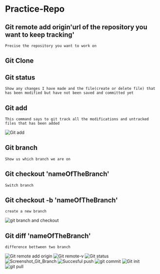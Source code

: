 # Practice-Repo


## Git remote add origin'url of the repository you want to keep tracking'
    Precise the repository you want to work on
    
## Git Clone
## Git status 
    Show any changes I have made and the file(create or delete file) that has been modified but have not been saved and committed yet
## Git add 
    This command says to git track all the modifications and untracked files that has been added 
![Git add](https://user-images.githubusercontent.com/55164007/132257489-a2e7ebbd-dfbc-4c47-af83-b667034ca381.PNG)
    
## Git branch
    Show us which branch we are on 
## Git checkout 'nameOfTheBranch'
    Switch branch
## Git checkout -b 'nameOfTheBranch'
    create a new branch
![git branch and checkout](https://user-images.githubusercontent.com/55164007/132257736-c8559a37-7840-41e4-8f12-79eb00c35699.PNG)

## Git diff 'nameOfTheBranch'
    difference bettween two branch

![Git remote add origin](https://user-images.githubusercontent.com/55164007/132257989-a56620d3-05b8-4ca1-be4a-6ffca11b2dad.PNG)
![Git remote-v](https://user-images.githubusercontent.com/55164007/132257991-4c27c434-ce54-4084-ba21-8a8dca9289e1.PNG)
![Git status](https://user-images.githubusercontent.com/55164007/132257992-feaedc10-56ee-4d75-8226-46645c51b763.PNG)
![Screenshot_Git_Branch](https://user-images.githubusercontent.com/55164007/132257993-ae69dca7-7b9b-4eba-a266-3e52e92ed3df.PNG)
![Succesful push](https://user-images.githubusercontent.com/55164007/132257994-26107ebb-6fef-4ae4-8b90-14af6baf3626.PNG)
![git commit](https://user-images.githubusercontent.com/55164007/132257995-487e9300-b865-477e-8b76-bda2c8530968.PNG)
![Git init](https://user-images.githubusercontent.com/55164007/132257996-2d4f01f0-50cd-401e-8877-b8f1232b3efe.PNG)
![git pull](https://user-images.githubusercontent.com/55164007/132257997-9912c8e4-c71b-4203-a351-79b523d42535.PNG)
